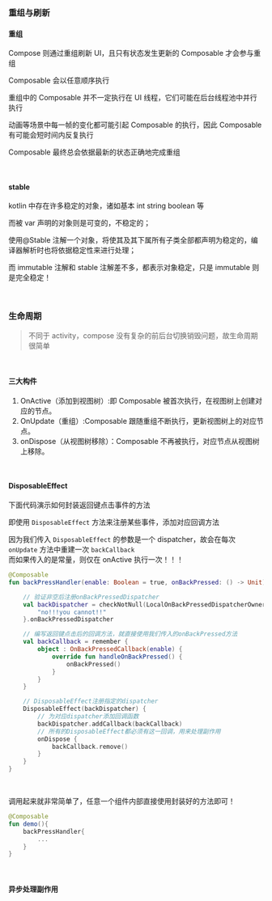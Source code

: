 ### 重组与刷新

#### 重组

Compose 则通过重组刷新 UI，且只有状态发生更新的 Composable 才会参与重组

Composable 会以任意顺序执行

重组中的 Composable 并不一定执行在 UI 线程，它们可能在后台线程池中并行执行

动画等场景中每一帧的变化都可能引起 Composable 的执行，因此 Composable 有可能会短时间内反复执行

Composable 最终总会依据最新的状态正确地完成重组

<br>

#### stable

kotlin 中存在许多稳定的对象，诸如基本 int string boolean 等

而被 var 声明的对象则是可变的，不稳定的；

使用@Stable 注解一个对象，将使其及其下属所有子类全部都声明为稳定的，编译器解析时也将依据稳定性来进行处理；

而 immutable 注解和 stable 注解差不多，都表示对象稳定，只是 immutable 则是完全稳定！

<br>

### 生命周期

> 不同于 activity，compose 没有复杂的前后台切换销毁问题，故生命周期很简单

<br>

#### 三大构件

1. OnActive（添加到视图树）:即 Composable 被首次执行，在视图树上创建对应的节点。
2. OnUpdate（重组）:Composable 跟随重组不断执行，更新视图树上的对应节点。
3. onDispose（从视图树移除）：Composable 不再被执行，对应节点从视图树上移除。

<br>

#### DisposableEffect

下面代码演示如何封装返回键点击事件的方法

即使用 `DisposableEffect` 方法来注册某些事件，添加对应回调方法

因为我们传入 `DisposableEffect` 的参数是一个 dispatcher，故会在每次 `onUpdate` 方法中重建一次 `backCallback`  
而如果传入的是常量，则仅在 onActive 执行一次！！！

```kotlin
@Composable
fun backPressHandler(enable: Boolean = true, onBackPressed: () -> Unit) {

    // 验证非空后注册onBackPressedDispatcher
    val backDispatcher = checkNotNull(LocalOnBackPressedDispatcherOwner.current) {
        "no!!!you cannot!!"
    }.onBackPressedDispatcher

    // 编写返回键点击后的回调方法，就直接使用我们传入的onBackPressed方法
    val backCallback = remember {
        object : OnBackPressedCallback(enable) {
            override fun handleOnBackPressed() {
                onBackPressed()
            }
        }
    }

    // DisposableEffect注册指定的dispatcher
    DisposableEffect(backDispatcher) {
        // 为对应dispatcher添加回调函数
        backDispatcher.addCallback(backCallback)
        // 所有的DisposableEffect都必须有这一回调，用来处理副作用
        onDispose {
            backCallback.remove()
        }
    }
}
```

<br>

调用起来就非常简单了，任意一个组件内部直接使用封装好的方法即可！

```kotlin
@Composable
fun demo(){
    backPressHandler{
        ...
    }
}
```

<br>

#### 异步处理副作用
